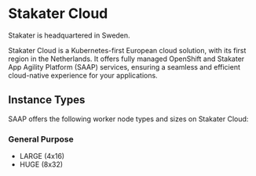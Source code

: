 # Stakater Cloud

Stakater is headquartered in Sweden.

Stakater Cloud is a Kubernetes-first European cloud solution, with its first region in the Netherlands. It offers fully managed OpenShift and Stakater App Agility Platform (SAAP) services, ensuring a seamless and efficient cloud-native experience for your applications.

## Instance Types

SAAP offers the following worker node types and sizes on Stakater Cloud:

### General Purpose

- LARGE (4x16)
- HUGE (8x32)
